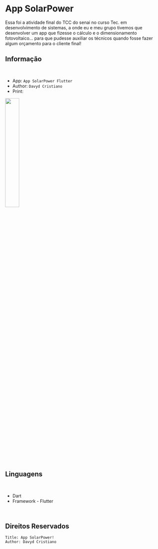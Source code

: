 # App SolarPower

Essa foi a atividade final do TCC do senai no curso Tec. em desenvolvimento de sistemas, a onde eu e meu grupo tivemos que desenvolver um app que fizesse o cálculo e o dimensionamento fotovoltaico... para que pudesse auxiliar os técnicos quando fosse fazer algum orçamento para o cliente final!

## Informação
<br>

- App:  `App SolarPower Flutter`
- Author:  `Davyd Cristiano`
- Print: <br>
<img src="https://github-production-user-asset-6210df.s3.amazonaws.com/53920878/282216891-e683c254-acc0-49e3-8a16-7e6f56c9021a.png?X-Amz-Algorithm=AWS4-HMAC-SHA256&X-Amz-Credential=AKIAIWNJYAX4CSVEH53A%2F20231111%2Fus-east-1%2Fs3%2Faws4_request&X-Amz-Date=20231111T041055Z&X-Amz-Expires=300&X-Amz-Signature=035761f07f0185e4542020454f1f2f6e372ba3b9a2de270f7a3f3215354f5d8a&X-Amz-SignedHeaders=host&actor_id=53920878&key_id=0&repo_id=712120346" width="30%">

## Linguagens
<br>

- Dart
- Framework - Flutter

<br>

## Direitos Reservados
```
Title: App SolarPower!
Author: Davyd Cristiano
```
